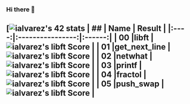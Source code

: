 ### Hi there 👋

<!--
**cacharri/cacharri** is a ✨ _special_ ✨ repository because its `README.md` (this file) appears on your GitHub profile.

Here are some ideas to get you started:

- 🔭 I’m currently working on ...
- 🌱 I’m currently learning ...
- 👯 I’m looking to collaborate on ...
- 🤔 I’m looking for help with ...
- 💬 Ask me about ...
- 📫 How to reach me: ...
- 😄 Pronouns: ...
- ⚡ Fun fact: ...
-->
[![ialvarez's 42 stats](https://badge42.vercel.app/api/v2/cl4ofhjq3001609mgjqdpu9db/stats?cursusId=21&coalitionId=64)
|  ##  |			Name				| Result |
|:----:|:----------------:|:------:|
|  00  |libft							          | ![ialvarez's libft Score](https://badge42.herokuapp.com/api/project/ialvarez/Libft) |
|  01  |get_next_line			          | ![ialvarez's libft Score](https://badge42.herokuapp.com/api/project/ialvarez/get_next_line) |
|  02  |netwhat        		          | ![ialvarez's libft Score](https://badge42.herokuapp.com/api/project/ialvarez/netwhat) |
|  03  |printf        		          | ![ialvarez's libft Score](https://badge42.herokuapp.com/api/project/ialvarez/ft_printf) |
|  04  |fractol        		          | ![ialvarez's libft Score](https://badge42.herokuapp.com/api/project/ialvarez/fract-ol) |
|  05  |push_swap        		        | ![ialvarez's libft Score](https://badge42.herokuapp.com/api/project/ialvarez/push_swap) |
---
